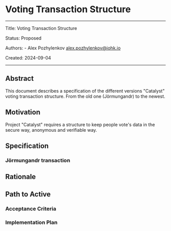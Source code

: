 # Voting Transaction Structure

---

Title: Voting Transaction Structure

Status: Proposed

Authors:
    - Alex Pozhylenkov <alex.pozhylenkov@iohk.io>

Created: 2024-09-04

---

## Abstract

This document describes a specification of the different versions "Catalyst" voting transaction structure.
From the old one (Jörmungandr) to the newest.

## Motivation

Project "Catalyst" requires a structure to keep people vote's data in the secure way, anonymous and verifiable way.

## Specification

### Jörmungandr transaction



## Rationale

## Path to Active

### Acceptance Criteria
<!-- Describes what are the acceptance criteria whereby a proposal becomes 'Active' -->

### Implementation Plan
<!-- A plan to meet those criteria or `N/A` if an implementation plan is not applicable. -->

<!-- OPTIONAL SECTIONS: see CIP-0001 > Document > Structure table -->
